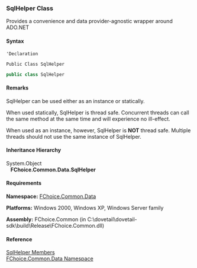﻿### SqlHelper Class

Provides a convenience and data provider-agnostic wrapper around ADO.NET

#### Syntax

```vbnet
'Declaration

Public Class SqlHelper 
```

```csharp
public class SqlHelper 
```

#### Remarks

SqlHelper can be used either as an instance or statically.

When used statically, SqlHelper is thread safe. Concurrent threads can call the same method at the same time and will experience no ill-effect.

When used as an instance, however, SqlHelper is **NOT** thread safe. Multiple threads should not use the same instance of SqlHelper.

#### Inheritance Hierarchy

System.Object  
   **FChoice.Common.Data.SqlHelper**  

#### Requirements

**Namespace:** [FChoice.Common.Data](FChoice.Common~FChoice.Common.Data_namespace.md)

**Platforms:** Windows 2000, Windows XP, Windows Server family

**Assembly:** FChoice.Common (in C:\\dovetail\\dovetail-sdk\\build\\Release\\FChoice.Common.dll)

#### Reference

[SqlHelper Members](FChoice.Common~FChoice.Common.Data.SqlHelper_members.md)  
[FChoice.Common.Data Namespace](FChoice.Common~FChoice.Common.Data_namespace.md)